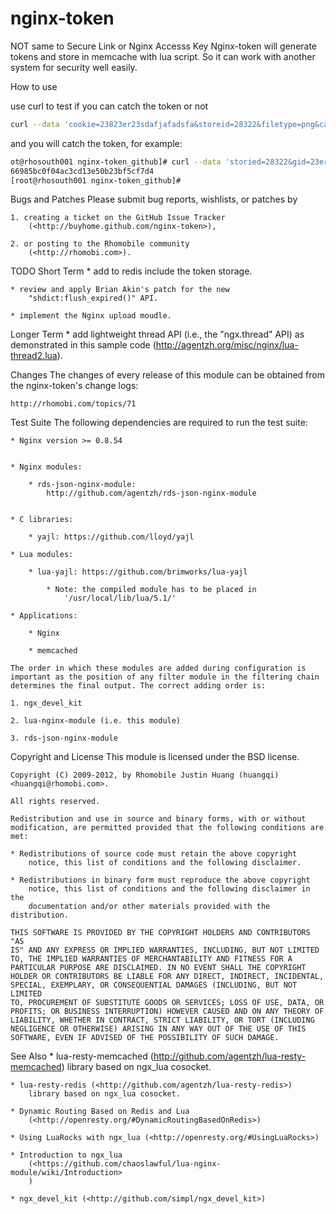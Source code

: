 nginx-token
===========

NOT same to Secure Link or Nginx Accesss Key
Nginx-token will generate tokens and store in memcache with lua script. So it can work with another system for security well easily.

How to use

use curl to test if you can catch the token or not

```bash
curl --data 'cookie=23823er23sdafjafadsfa&storeid=28322&filetype=png&callback=http://anyhost/interface.aspx' youhost/youlocation
```

and you will catch the token, for example:

```bash
ot@rhosouth001 nginx-token_github]# curl --data 'storied=28322&gid=23er23sdafjafadsfadwefjsdfj3dsf2&filetype=png&callback=http://www.cn100.com/interface.aspx&sz=20480' labs.rhomobi.com/test-json
66985bc0f04ac3cd13e50b23bf5cf7d4
[root@rhosouth001 nginx-token_github]#
```

Bugs and Patches
    Please submit bug reports, wishlists, or patches by

    1. creating a ticket on the GitHub Issue Tracker
        (<http://buyhome.github.com/nginx-token>),

    2. or posting to the Rhomobile community
        (<http://rhomobi.com>).

TODO
  Short Term
    * add to redis include the token storage.

    * review and apply Brian Akin's patch for the new
        "shdict:flush_expired()" API.

    * implement the Nginx upload moudle.


  Longer Term
    * add lightweight thread API (i.e., the "ngx.thread" API) as
        demonstrated in this sample code
        (<http://agentzh.org/misc/nginx/lua-thread2.lua>).


Changes
    The changes of every release of this module can be obtained from the
    nginx-token's change logs:

    http://rhomobi.com/topics/71

Test Suite
    The following dependencies are required to run the test suite:

    * Nginx version >= 0.8.54


    * Nginx modules:

        * rds-json-nginx-module:
            http://github.com/agentzh/rds-json-nginx-module


    * C libraries:

        * yajl: https://github.com/lloyd/yajl

    * Lua modules:

        * lua-yajl: https://github.com/brimworks/lua-yajl

            * Note: the compiled module has to be placed in
                '/usr/local/lib/lua/5.1/'

    * Applications:

        * Nginx

        * memcached

    The order in which these modules are added during configuration is
    important as the position of any filter module in the filtering chain
    determines the final output. The correct adding order is:

    1. ngx_devel_kit

    2. lua-nginx-module (i.e. this module)

    3. rds-json-nginx-module

Copyright and License
    This module is licensed under the BSD license.

    Copyright (C) 2009-2012, by Rhomobile Justin Huang (huangqi)
    <huangqi@rhomobi.com>.

    All rights reserved.

    Redistribution and use in source and binary forms, with or without
    modification, are permitted provided that the following conditions are
    met:

    * Redistributions of source code must retain the above copyright
        notice, this list of conditions and the following disclaimer.

    * Redistributions in binary form must reproduce the above copyright
        notice, this list of conditions and the following disclaimer in the
        documentation and/or other materials provided with the distribution.

    THIS SOFTWARE IS PROVIDED BY THE COPYRIGHT HOLDERS AND CONTRIBUTORS "AS
    IS" AND ANY EXPRESS OR IMPLIED WARRANTIES, INCLUDING, BUT NOT LIMITED
    TO, THE IMPLIED WARRANTIES OF MERCHANTABILITY AND FITNESS FOR A
    PARTICULAR PURPOSE ARE DISCLAIMED. IN NO EVENT SHALL THE COPYRIGHT
    HOLDER OR CONTRIBUTORS BE LIABLE FOR ANY DIRECT, INDIRECT, INCIDENTAL,
    SPECIAL, EXEMPLARY, OR CONSEQUENTIAL DAMAGES (INCLUDING, BUT NOT LIMITED
    TO, PROCUREMENT OF SUBSTITUTE GOODS OR SERVICES; LOSS OF USE, DATA, OR
    PROFITS; OR BUSINESS INTERRUPTION) HOWEVER CAUSED AND ON ANY THEORY OF
    LIABILITY, WHETHER IN CONTRACT, STRICT LIABILITY, OR TORT (INCLUDING
    NEGLIGENCE OR OTHERWISE) ARISING IN ANY WAY OUT OF THE USE OF THIS
    SOFTWARE, EVEN IF ADVISED OF THE POSSIBILITY OF SUCH DAMAGE.

See Also
    * lua-resty-memcached
        (<http://github.com/agentzh/lua-resty-memcached>) library based on
        ngx_lua cosocket.

    * lua-resty-redis (<http://github.com/agentzh/lua-resty-redis>)
        library based on ngx_lua cosocket.

    * Dynamic Routing Based on Redis and Lua
        (<http://openresty.org/#DynamicRoutingBasedOnRedis>)

    * Using LuaRocks with ngx_lua (<http://openresty.org/#UsingLuaRocks>)

    * Introduction to ngx_lua
        (<https://github.com/chaoslawful/lua-nginx-module/wiki/Introduction>
        )

    * ngx_devel_kit (<http://github.com/simpl/ngx_devel_kit>)

